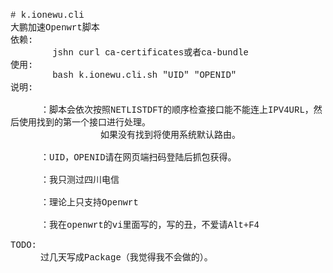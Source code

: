 <html><head><meta http-equiv="Content-Type" content="text/html; charset=utf-8" /><meta http-equiv="Content-Style-Type" content="text/css" /><meta name="generator" content="Aspose.Words for .NET 17.1.0.0" /><title></title></head><body><div><p style="margin-top:0pt; margin-bottom:0pt; font-size:10.5pt"><span style="font-family:'Courier New'"># k.ionewu.cli</span></p><p style="margin-top:0pt; margin-bottom:0pt; font-size:10.5pt"><span style="font-family:'Microsoft JhengHei'">大鹏加速</span><span style="font-family:'Courier New'">Openwrt</span><span style="font-family:'Microsoft JhengHei'">脚本</span></p><p style="margin-top:0pt; margin-bottom:0pt; font-size:10.5pt"><span style="font-family:'Microsoft JhengHei'">依赖</span><span style="font-family:'Courier New'">:</span></p><p style="margin-top:0pt; margin-bottom:0pt; text-indent:50.4pt; font-size:10.5pt"><span style="font-family:'Courier New'">jshn curl ca-certificates</span><span style="font-family:'Microsoft JhengHei'">或者</span><span style="font-family:'Courier New'">ca-bundle</span></p><p style="margin-top:0pt; margin-bottom:0pt; font-size:10.5pt"><span style="font-family:'Microsoft JhengHei'">使用</span><span style="font-family:'Courier New'">:</span></p><p style="margin-top:0pt; margin-bottom:0pt; text-indent:50.4pt; font-size:10.5pt"><span style="font-family:'Courier New'">bash k.ionewu.cli.sh "UID" "OPENID"</span></p><p style="margin-top:0pt; margin-bottom:0pt; font-size:10.5pt"><span style="font-family:'Microsoft JhengHei'">说明</span><span style="font-family:'Courier New'">:</span></p><p style="margin-top:0pt; margin-bottom:0pt; font-size:10.5pt"><span style="font-family:'Courier New'">&#xa0;</span></p><p style="margin-top:0pt; margin-bottom:0pt; text-indent:25.2pt; font-size:10.5pt"><span style="width:10.8pt; text-indent:0pt; display:inline-block">&#xa0;</span><span style="font-family:'Courier New'">：</span><span style="font-family:'Microsoft JhengHei'">脚本会依次按照</span><span style="font-family:'Courier New'">NETLISTDFT</span><span style="font-family:'Microsoft JhengHei'">的顺序检查接口能不能连上</span><span style="font-family:'Courier New'">IPV4URL，</span><span style="font-family:'Microsoft JhengHei'">然后使用找到的第一个接口进行处理</span><span style="font-family:'MS Gothic'">。</span></p><p style="margin-top:0pt; margin-bottom:0pt; text-indent:50.4pt; font-size:10.5pt"><span style="width:21.6pt; text-indent:0pt; display:inline-block">&#xa0;</span><span style="width:36pt; text-indent:0pt; display:inline-block">&#xa0;</span><span style="font-family:'Microsoft JhengHei'">如果没有找到将使用系统默认路由</span><span style="font-family:'MS Gothic'">。</span></p><p style="margin-top:0pt; margin-bottom:0pt; font-size:10.5pt"><span style="font-family:'Courier New'">&#xa0;</span></p><p style="margin-top:0pt; margin-bottom:0pt; text-indent:25.2pt; font-size:10.5pt"><span style="width:10.8pt; text-indent:0pt; display:inline-block">&#xa0;</span><span style="font-family:'Courier New'">：UID，OPENID</span><span style="font-family:'Microsoft JhengHei'">请在网页端扫码登陆后抓包获得</span><span style="font-family:'MS Gothic'">。</span></p><p style="margin-top:0pt; margin-bottom:0pt; font-size:10.5pt"><span style="font-family:'Courier New'">&#xa0;</span></p><p style="margin-top:0pt; margin-bottom:0pt; text-indent:25.2pt; font-size:10.5pt"><span style="width:10.8pt; text-indent:0pt; display:inline-block">&#xa0;</span><span style="font-family:'Courier New'">：</span><span style="font-family:'Microsoft JhengHei'">我只测过四川电信</span></p><p style="margin-top:0pt; margin-bottom:0pt; font-size:10.5pt"><span style="font-family:'Courier New'">&#xa0;</span></p><p style="margin-top:0pt; margin-bottom:0pt; text-indent:25.2pt; font-size:10.5pt"><span style="width:10.8pt; text-indent:0pt; display:inline-block">&#xa0;</span><span style="font-family:'Courier New'">：</span><span style="font-family:'Microsoft JhengHei'">理论上只支持</span><span style="font-family:'Courier New'">Openwrt</span></p><p style="margin-top:0pt; margin-bottom:0pt; font-size:10.5pt"><span style="font-family:'Courier New'">&#xa0;</span></p><p style="margin-top:0pt; margin-bottom:0pt; text-indent:25.2pt; font-size:10.5pt"><span style="width:10.8pt; text-indent:0pt; display:inline-block">&#xa0;</span><span style="font-family:'Courier New'">：</span><span style="font-family:'Microsoft JhengHei'">我在</span><span style="font-family:'Courier New'">openwrt</span><span style="font-family:'Microsoft JhengHei'">的</span><span style="font-family:'Courier New'">vi</span><span style="font-family:'Microsoft JhengHei'">里面写的</span><span style="font-family:'Courier New'">，</span><span style="font-family:'Microsoft JhengHei'">写的丑</span><span style="font-family:'Courier New'">，</span><span style="font-family:'Microsoft JhengHei'">不爱请</span><span style="font-family:'Courier New'">Alt+F4</span></p><p style="margin-top:0pt; margin-bottom:0pt; font-size:10.5pt"><span style="font-family:'Courier New'">&#xa0;</span></p><p style="margin-top:0pt; margin-bottom:0pt; font-size:10.5pt"><span style="font-family:'Courier New'">TODO:</span></p><p style="margin-top:0pt; margin-bottom:0pt; text-indent:25.2pt; font-size:10.5pt"><span style="width:10.8pt; text-indent:0pt; display:inline-block">&#xa0;</span><span style="font-family:'Microsoft JhengHei'">过几天写成</span><span style="font-family:'Courier New'">Package（</span><span style="font-family:'Microsoft JhengHei'">我觉得我不会做的</span><span style="font-family:'Courier New'">）</span><span style="font-family:'MS Gothic'">。</span></p><p style="margin-top:0pt; margin-bottom:0pt; text-indent:25.2pt; font-size:10.5pt"><span style="font-family:'Courier New'">&#xa0;</span></p></div></body></html>